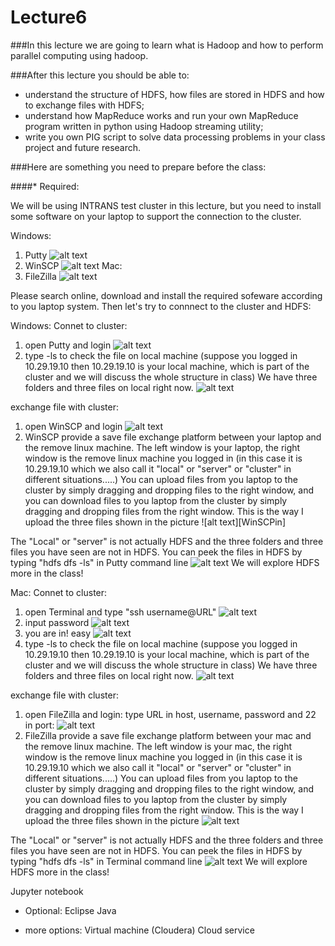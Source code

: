 # Lecture6

###In this lecture we are going to learn what is Hadoop and how to perform parallel computing using hadoop.

###After this lecture you should be able to:

* understand the structure of HDFS, how files are stored in HDFS and how to exchange files with HDFS;
* understand how MapReduce works and run your own MapReduce program written in python using Hadoop streaming utility;
* write you own PIG script to solve data processing problems in your class project and future research.

###Here are something you need to prepare before the class:

[//]: # (Image References)

[HDFSin]: ./figures_support/HDFSin.png "HDFSin"
[Putty]: ./figures_support/Putty.png "Putty"
[Puttyin]: ./figures_support/Puttyin.png "Puttyin"
[Puttylogin]: ./figures_support/Puttylogin.png "Puttylogin"
[WinSCP]: ./figures_support/WinSCP.png "WinSCP"
[WinSCPlogin]: ./figures_support/WinSCPlogin.png "WinSCPlogin"
[FileZilla]: ./figures_support/FileZilla.png "FileZilla"
[FileZillain]: ./figures_support/FileZillain.png "FileZillain"
[FileZillalogin]: ./figures_support/FileZillalogin.png "FileZillalogin"
[mac1]: ./figures_support/mac1.png "mac1"
[mac2]: ./figures_support/mac2.png "mac2"
[mac3]: ./figures_support/mac3.png "mac3"
[mac4]: ./figures_support/mac4.png "mac4"
[mac5]: ./figures_support/mac5.png "mac5"

####* Required: 

We will be using INTRANS test cluster in this lecture, but you need to install some software on your laptop to support the connection to the cluster.

Windows:
1. Putty 
![alt text][Putty]
2. WinSCP
![alt text][WinSCP]
Mac:
1. FileZilla
![alt text][FileZilla]

Please search online, download and install the required sofeware according to you laptop system. Then let's try to connnect to the cluster and HDFS:

Windows:
Connet to cluster:
1. open Putty and login
    ![alt text][Puttylogin]
2. type -ls to check the file on local machine (suppose you logged in 10.29.19.10 then 10.29.19.10 is your local machine, which is part of the cluster and we will discuss the whole structure in class)
We have three folders and three files on local right now.
    ![alt text][Puttyin]

exchange file with cluster:
1. open WinSCP and login
    ![alt text][WinSCPlogin]
2. WinSCP provide a save file exchange platform between your laptop and the remove linux machine. The left window is your laptop, the right window is the remove linux machine you logged in (in this case it is 10.29.19.10 which we also call it "local" or "server" or "cluster" in different situations.....) You can upload files from you laptop to the cluster by simply dragging and dropping files to the right window, and you can download files to you laptop from the cluster by simply dragging and dropping files from the right window.
    This is the way I upload the three files shown in the picture
    ![alt text][WinSCPin]

The "Local" or "server" is not actually HDFS and the three folders and three files you have seen are not in HDFS.
You can peek the files in HDFS by typing "hdfs dfs -ls" in Putty command line
![alt text][HDFSin]
We will explore HDFS more in the class!


Mac:
Connet to cluster:
1. open Terminal and type "ssh username@URL"
![alt text][mac1]
2. input password
![alt text][mac2]
3. you are in! easy
![alt text][mac3]
4. type -ls to check the file on local machine (suppose you logged in 10.29.19.10 then 10.29.19.10 is your local machine, which is part of the cluster and we will discuss the whole structure in class)
We have three folders and three files on local right now.
![alt text][mac4]

exchange file with cluster:
1. open FileZilla and login: type URL in host, username, password and 22 in port:
![alt text][FileZillain]
2. FileZilla provide a save file exchange platform between your mac and the remove linux machine. The left window is your mac, the right window is the remove linux machine you logged in (in this case it is 10.29.19.10 which we also call it "local" or "server" or "cluster" in different situations.....) You can upload files from you laptop to the cluster by simply dragging and dropping files to the right window, and you can download files to you laptop from the cluster by simply dragging and dropping files from the right window.
This is the way I upload the three files shown in the picture
![alt text][FileZillalogin]

The "Local" or "server" is not actually HDFS and the three folders and three files you have seen are not in HDFS.
You can peek the files in HDFS by typing "hdfs dfs -ls" in Terminal command line
![alt text][mac5]
We will explore HDFS more in the class!



Jupyter notebook

* Optional: 
Eclipse
Java


* more options:
Virtual machine (Cloudera)
Cloud service





